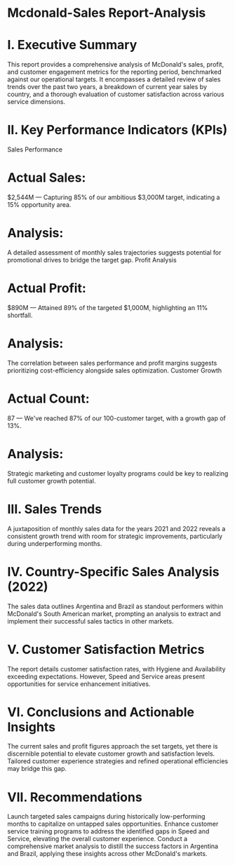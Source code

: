 # Mcdonald-Sales Report-Analysis
# I. Executive Summary

This report provides a comprehensive analysis of McDonald's sales, profit, and customer engagement metrics for the reporting period, benchmarked against our operational targets. It encompasses a detailed review of sales trends over the past two years, a breakdown of current year sales by country, and a thorough evaluation of customer satisfaction across various service dimensions.

# II. Key Performance Indicators (KPIs)

Sales Performance
# Actual Sales: 
$2,544M — Capturing 85% of our ambitious $3,000M target, indicating a 15% opportunity area.
# Analysis: 
A detailed assessment of monthly sales trajectories suggests potential for promotional drives to bridge the target gap.
Profit Analysis
# Actual Profit: 
$890M — Attained 89% of the targeted $1,000M, highlighting an 11% shortfall.
# Analysis: 
The correlation between sales performance and profit margins suggests prioritizing cost-efficiency alongside sales optimization.
Customer Growth
# Actual Count: 
87 — We've reached 87% of our 100-customer target, with a growth gap of 13%.
# Analysis: 
Strategic marketing and customer loyalty programs could be key to realizing full customer growth potential.

# III. Sales Trends

A juxtaposition of monthly sales data for the years 2021 and 2022 reveals a consistent growth trend with room for strategic improvements, particularly during underperforming months.

# IV. Country-Specific Sales Analysis (2022)

The sales data outlines Argentina and Brazil as standout performers within McDonald's South American market, prompting an analysis to extract and implement their successful sales tactics in other markets.

# V. Customer Satisfaction Metrics

The report details customer satisfaction rates, with Hygiene and Availability exceeding expectations. However, Speed and Service areas present opportunities for service enhancement initiatives.

# VI. Conclusions and Actionable Insights

The current sales and profit figures approach the set targets, yet there is discernible potential to elevate customer growth and satisfaction levels. Tailored customer experience strategies and refined operational efficiencies may bridge this gap.

# VII. Recommendations

Launch targeted sales campaigns during historically low-performing months to capitalize on untapped sales opportunities.
Enhance customer service training programs to address the identified gaps in Speed and Service, elevating the overall customer experience.
Conduct a comprehensive market analysis to distill the success factors in Argentina and Brazil, applying these insights across other McDonald's markets.

